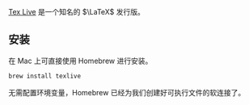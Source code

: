 [Tex Live](https://www.tug.org/texlive/) 是一个知名的 $\LaTeX$ 发行版。

## 安装
在 Mac 上可直接使用 Homebrew 进行安装。

```zsh
brew install texlive
```

无需配置环境变量，Homebrew 已经为我们创建好可执行文件的软连接了。

